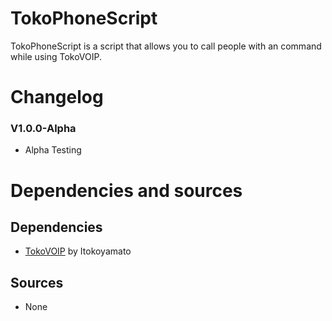 # TokoPhoneScript
TokoPhoneScript is a script that allows you to call people with an command while using TokoVOIP.
# Changelog

### V1.0.0-Alpha
* Alpha Testing

# Dependencies and sources
## Dependencies
* [TokoVOIP](https://github.com/Itokoyamato/TokoVOIP_TS3) by Itokoyamato

## Sources
* None

